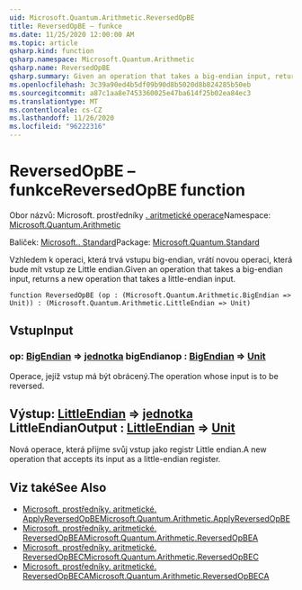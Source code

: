 ```yaml
---
uid: Microsoft.Quantum.Arithmetic.ReversedOpBE
title: ReversedOpBE – funkce
ms.date: 11/25/2020 12:00:00 AM
ms.topic: article
qsharp.kind: function
qsharp.namespace: Microsoft.Quantum.Arithmetic
qsharp.name: ReversedOpBE
qsharp.summary: Given an operation that takes a big-endian input, returns a new operation that takes a little-endian input.
ms.openlocfilehash: 3c39a90ed4b5df09b90d8b5020d8b824285b50eb
ms.sourcegitcommit: a87c1aa8e7453360025e47ba614f25b02ea84ec3
ms.translationtype: MT
ms.contentlocale: cs-CZ
ms.lasthandoff: 11/26/2020
ms.locfileid: "96222316"
---
```

# <a name="reversedopbe-function"></a><span data-ttu-id="ec9f0-102">ReversedOpBE – funkce</span><span class="sxs-lookup"><span data-stu-id="ec9f0-102">ReversedOpBE function</span></span>

<span data-ttu-id="ec9f0-103">Obor názvů: Microsoft. prostředníky [. aritmetické operace](xref:Microsoft.Quantum.Arithmetic)</span><span class="sxs-lookup"><span data-stu-id="ec9f0-103">Namespace: [Microsoft.Quantum.Arithmetic](xref:Microsoft.Quantum.Arithmetic)</span></span>

<span data-ttu-id="ec9f0-104">Balíček: [Microsoft.. Standard](https://nuget.org/packages/Microsoft.Quantum.Standard)</span><span class="sxs-lookup"><span data-stu-id="ec9f0-104">Package: [Microsoft.Quantum.Standard](https://nuget.org/packages/Microsoft.Quantum.Standard)</span></span>


<span data-ttu-id="ec9f0-105">Vzhledem k operaci, která trvá vstupu big-endian, vrátí novou operaci, která bude mít vstup ze Little endian.</span><span class="sxs-lookup"><span data-stu-id="ec9f0-105">Given an operation that takes a big-endian input, returns a new operation that takes a little-endian input.</span></span>

```qsharp
function ReversedOpBE (op : (Microsoft.Quantum.Arithmetic.BigEndian => Unit)) : (Microsoft.Quantum.Arithmetic.LittleEndian => Unit)
```


## <a name="input"></a><span data-ttu-id="ec9f0-106">Vstup</span><span class="sxs-lookup"><span data-stu-id="ec9f0-106">Input</span></span>

### <a name="op--bigendian--unit"></a><span data-ttu-id="ec9f0-107">op: [BigEndian](xref:Microsoft.Quantum.Arithmetic.BigEndian) => [jednotka](xref:microsoft.quantum.lang-ref.unit) bigEndian</span><span class="sxs-lookup"><span data-stu-id="ec9f0-107">op : [BigEndian](xref:Microsoft.Quantum.Arithmetic.BigEndian) => [Unit](xref:microsoft.quantum.lang-ref.unit)</span></span> 

<span data-ttu-id="ec9f0-108">Operace, jejíž vstup má být obrácený.</span><span class="sxs-lookup"><span data-stu-id="ec9f0-108">The operation whose input is to be reversed.</span></span>



## <a name="output--littleendian--unit"></a><span data-ttu-id="ec9f0-109">Výstup: [LittleEndian](xref:Microsoft.Quantum.Arithmetic.LittleEndian) => [jednotka](xref:microsoft.quantum.lang-ref.unit) LittleEndian</span><span class="sxs-lookup"><span data-stu-id="ec9f0-109">Output : [LittleEndian](xref:Microsoft.Quantum.Arithmetic.LittleEndian) => [Unit](xref:microsoft.quantum.lang-ref.unit)</span></span> 

<span data-ttu-id="ec9f0-110">Nová operace, která přijme svůj vstup jako registr Little endian.</span><span class="sxs-lookup"><span data-stu-id="ec9f0-110">A new operation that accepts its input as a little-endian register.</span></span>

## <a name="see-also"></a><span data-ttu-id="ec9f0-111">Viz také</span><span class="sxs-lookup"><span data-stu-id="ec9f0-111">See Also</span></span>

- [<span data-ttu-id="ec9f0-112">Microsoft. prostředníky. aritmetické. ApplyReversedOpBE</span><span class="sxs-lookup"><span data-stu-id="ec9f0-112">Microsoft.Quantum.Arithmetic.ApplyReversedOpBE</span></span>](xref:Microsoft.Quantum.Arithmetic.ApplyReversedOpBE)
- [<span data-ttu-id="ec9f0-113">Microsoft. prostředníky. aritmetické. ReversedOpBEA</span><span class="sxs-lookup"><span data-stu-id="ec9f0-113">Microsoft.Quantum.Arithmetic.ReversedOpBEA</span></span>](xref:Microsoft.Quantum.Arithmetic.ReversedOpBEA)
- [<span data-ttu-id="ec9f0-114">Microsoft. prostředníky. aritmetické. ReversedOpBEC</span><span class="sxs-lookup"><span data-stu-id="ec9f0-114">Microsoft.Quantum.Arithmetic.ReversedOpBEC</span></span>](xref:Microsoft.Quantum.Arithmetic.ReversedOpBEC)
- [<span data-ttu-id="ec9f0-115">Microsoft. prostředníky. aritmetické. ReversedOpBECA</span><span class="sxs-lookup"><span data-stu-id="ec9f0-115">Microsoft.Quantum.Arithmetic.ReversedOpBECA</span></span>](xref:Microsoft.Quantum.Arithmetic.ReversedOpBECA)
